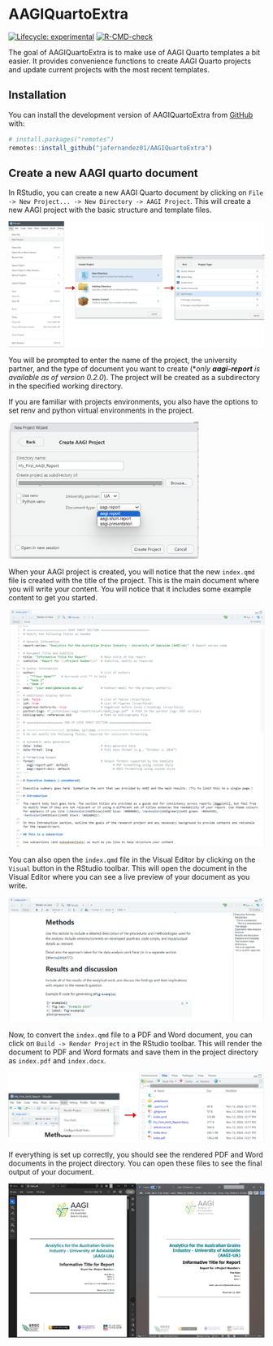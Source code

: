
<!-- README.md is generated from README.Rmd. Please edit that file -->

# AAGIQuartoExtra

<!-- badges: start -->

[![Lifecycle:
experimental](https://img.shields.io/badge/lifecycle-experimental-orange.svg)](https://lifecycle.r-lib.org/articles/stages.html#experimental)
[![R-CMD-check](https://github.com/jafernandez01/AAGIQuartoExtra/actions/workflows/R-CMD-check.yaml/badge.svg)](https://github.com/jafernandez01/AAGIQuartoExtra/actions/workflows/R-CMD-check.yaml)

<!-- badges: end -->

The goal of AAGIQuartoExtra is to make use of AAGI Quarto templates a
bit easier. It provides convenience functions to create AAGI Quarto
projects and update current projects with the most recent templates.

## Installation

You can install the development version of AAGIQuartoExtra from
[GitHub](https://github.com/) with:

``` r
# install.packages("remotes")
remotes::install_github("jafernandez01/AAGIQuartoExtra")
```

## Create a new AAGI quarto document

In RStudio, you can create a new AAGI Quarto document by clicking on
`File -> New Project... -> New Directory -> AAGI Project`. This will
create a new AAGI project with the basic structure and template files.

![](man/figures/create_project_step1.png)

You will be prompted to enter the name of the project, the university
partner, and the type of document you want to create (\**only
**aagi-report** is available as of version 0.2.0*). The project will be
created as a subdirectory in the specified working directory.

If you are familiar with projects environments, you also have the
options to set renv and python virtual environments in the project.

<img src="man/figures/create_project_step2.png" width="374" />

When your AAGI project is created, you will notice that the new
`index.qmd` file is created with the title of the project. This is the
main document where you will write your content. You will notice that it
includes some example content to get you started.

![](man/figures/create_project_step3.png)

You can also open the `index.qmd` file in the Visual Editor by clicking
on the `Visual` button in the RStudio toolbar. This will open the
document in the Visual Editor where you can see a live preview of your
document as you write.

![](man/figures/create_project_step4.png)

Now, to convert the `index.qmd` file to a PDF and Word document, you can
click on `Build -> Render Project` in the RStudio toolbar. This will
render the document to PDF and Word formats and save them in the project
directory as `index.pdf` and `index.docx`.

![](man/figures/create_project_step5.png)

If everything is set up correctly, you should see the rendered PDF and
Word documents in the project directory. You can open these files to see
the final output of your document.

![](man/figures/create_project_step6.png)
